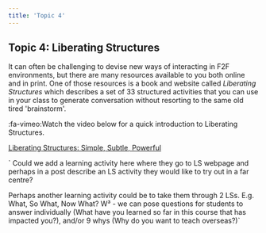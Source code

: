 ```yaml
---
title: 'Topic 4'
---
```


## Topic 4: Liberating Structures

It can often be challenging to devise new ways of interacting in F2F environments, but there are many resources available to you both online and in print. One of those resources is a book and website called *Liberating Structures* which describes a set of 33 structured activities that you can use in your class to generate conversation without resorting to the same old tired 'brainstorm'.

:fa-vimeo:Watch the video below for a quick introduction to Liberating Structures.

<a class="embedly-card" href="https://player.vimeo.com/video/58955014">Liberating Structures: Simple, Subtle, Powerful</a><script async src="//cdn.embedly.com/widgets/platform.js" charset="UTF-8"></script>

` Could we add a learning activity here where they go to LS webpage and perhaps in a post describe an LS activity they would like to try out in a far centre?  

Perhaps another learning activity could be to take them through 2 LSs.  E.g. What, So What, Now What? W³ - we can pose questions for students to answer individually (What have you learned so far in this course that has impacted you?), and/or 9 whys (Why do you want to teach overseas?)`
